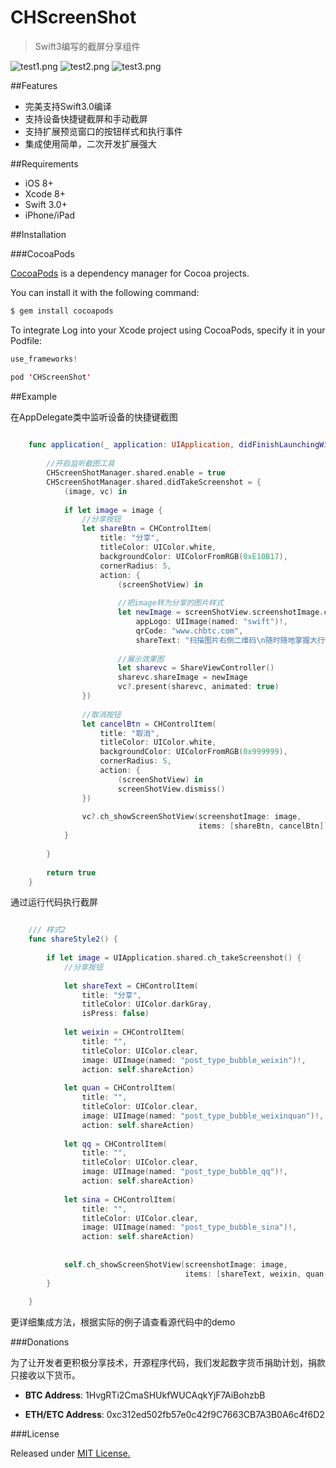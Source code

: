 # CHScreenShot

>Swift3编写的截屏分享组件

![test1.png](https://github.com/zhiquan911/CHScreenShot/blob/master/test1.png)
![test2.png](https://github.com/zhiquan911/CHScreenShot/blob/master/test2.png)
![test3.png](https://github.com/zhiquan911/CHScreenShot/blob/master/test3.png)

##Features

- 完美支持Swift3.0编译
- 支持设备快捷键截屏和手动截屏
- 支持扩展预览窗口的按钮样式和执行事件
- 集成使用简单，二次开发扩展强大


##Requirements

- iOS 8+
- Xcode 8+
- Swift 3.0+
- iPhone/iPad

##Installation

###CocoaPods

[CocoaPods](http://cocoapods.org/) is a dependency manager for Cocoa projects.

You can install it with the following command:

```java
$ gem install cocoapods
```

To integrate Log into your Xcode project using CocoaPods, specify it in your Podfile:

```java
use_frameworks!

pod 'CHScreenShot'
```

##Example

在AppDelegate类中监听设备的快捷键截图

```swift
    
    func application(_ application: UIApplication, didFinishLaunchingWithOptions launchOptions: [UIApplicationLaunchOptionsKey: Any]?) -> Bool {
        
        //开启监听截图工具
        CHScreenShotManager.shared.enable = true
        CHScreenShotManager.shared.didTakeScreenshot = {
            (image, vc) in
            
            if let image = image {
                //分享按钮
                let shareBtn = CHControlItem(
                    title: "分享",
                    titleColor: UIColor.white,
                    backgroundColor: UIColorFromRGB(0xE10B17),
                    cornerRadius: 5,
                    action: {
                        (screenShotView) in
                        
                        //把image转为分享的图片样式
                        let newImage = screenShotView.screenshotImage.ch_addShareInfo(
                            appLogo: UIImage(named: "swift")!,
                            qrCode: "www.chbtc.com",
                            shareText: "扫描图片右侧二维码\n随时随地掌握大行情")
                        
                        //展示效果图
                        let sharevc = ShareViewController()
                        sharevc.shareImage = newImage
                        vc?.present(sharevc, animated: true)
                })
                
                //取消按钮
                let cancelBtn = CHControlItem(
                    title: "取消",
                    titleColor: UIColor.white,
                    backgroundColor: UIColorFromRGB(0x999999),
                    cornerRadius: 5,
                    action: {
                        (screenShotView) in
                        screenShotView.dismiss()
                })
                
                vc?.ch_showScreenShotView(screenshotImage: image,
                                          items: [shareBtn, cancelBtn])
            }
            
        }
        
        return true
    }

```

通过运行代码执行截屏

```swift

    /// 样式2
    func shareStyle2() {
        
        if let image = UIApplication.shared.ch_takeScreenshot() {
            //分享按钮
            
            let shareText = CHControlItem(
                title: "分享",
                titleColor: UIColor.darkGray,
                isPress: false)
            
            let weixin = CHControlItem(
                title: "",
                titleColor: UIColor.clear,
                image: UIImage(named: "post_type_bubble_weixin")!,
                action: self.shareAction)
            
            let quan = CHControlItem(
                title: "",
                titleColor: UIColor.clear,
                image: UIImage(named: "post_type_bubble_weixinquan")!,
                action: self.shareAction)
            
            let qq = CHControlItem(
                title: "",
                titleColor: UIColor.clear,
                image: UIImage(named: "post_type_bubble_qq")!,
                action: self.shareAction)
            
            let sina = CHControlItem(
                title: "",
                titleColor: UIColor.clear,
                image: UIImage(named: "post_type_bubble_sina")!,
                action: self.shareAction)
            
            
            self.ch_showScreenShotView(screenshotImage: image,
                                       items: [shareText, weixin, quan, qq, sina])
        }
        
    }
```

更详细集成方法，根据实际的例子请查看源代码中的demo

###Donations

为了让开发者更积极分享技术，开源程序代码，我们发起数字货币捐助计划，捐款只接收以下货币。

- **BTC Address**:  1HvgRTi2CmaSHUkfWUCAqkYjF7AiBohzbB

- **ETH/ETC Address**:  0xc312ed502fb57e0c42f9C7663CB7A3B0A6c4f6D2


###License

Released under [MIT License.](https://github.com/zhiquan911/CHScreenShot/blob/master/LICENSE) 
